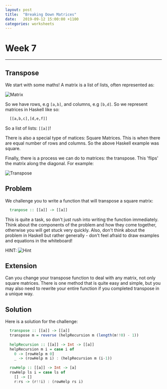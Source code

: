 ```yaml
---
layout: post
title:  "Breaking Down Matrices"
date:   2019-09-12 15:00:00 +1100
categories: worksheets
---
```


# Week 7
------

## Transpose
We start with some maths! A matrix is a list of lists, often represented as:

![Matrix](https://raw.githubusercontent.com/COMP1100-PAL/comp1100-pal.github.io/master/img/PAL1100-Matrix.png)

So we have rows, e.g ```[a,b]```, and columns, e.g ```[b,d]```. So we represent matrices in Haskell like so:
```haskell
  [[a,b,c],[d,e,f]]
```
So a list of lists: ```[[a]]```!

There is also a special type of matices: Square Matrices. This is when there are equal number of rows and columns. So the above Haskell example was square.

Finally, there is a process we can do to matrices: the transpose. This 'flips' the matrix along the diagonal. For example:

![Transpose](https://raw.githubusercontent.com/COMP1100-PAL/comp1100-pal.github.io/master/img/PAL1100-Transpose.png)

## Problem
We challenge you to write a function that will transpose a square matrix:
```haskell
  tranpose :: [[a]] -> [[a]]
```
This is quite a task, so don't just rush into writing the function immediately. Think about the components of the problem and how they come together, otherwise you will get stuck very quickly. Also, don't think about the problem in Haskell but rather generally - don't feel afraid to draw examples and equations in the whiteboard!

HINT:
![Hint](https://raw.githubusercontent.com/COMP1100-PAL/comp1100-pal.github.io/master/img/PAL1100-Hint.jpg)


## Extension
Can you change your transpose function to deal with any matrix, not only square matrices. There is one method that is quite easy and simple, but you may also need to rewrite your entire function if you completed transpose in a unique way.

## Solution
Here is a solution for the challenge:
```haskell
  transpose :: [[a]] -> [[a]]
  transpose m = reverse (helpRecursion m (length(m!!0) - 1))
  
  helpRecursion :: [[a]] -> Int -> [[a]]
  helpRecursion m i = case i of
    0 -> [rowHelp m 0]
    _ -> (rowHelp m i) : (helpRecursion m (i-1))
  
  rowHelp :: [[a]] -> Int -> [a]
  rowHelp ls i = case ls of
    [] -> []
    r:rs -> (r!!i) : (rowHelp rs i)
```
